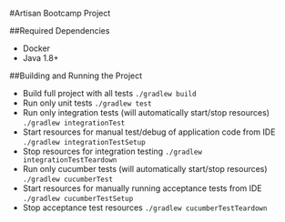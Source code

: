 #Artisan Bootcamp Project

##Required Dependencies
* Docker
* Java 1.8+

##Building and Running the Project
* Build full project with all tests `./gradlew build`
* Run only unit tests `./gradlew test`
* Run only integration tests (will automatically start/stop resources) `./gradlew integrationTest`
* Start resources for manual test/debug of application code from IDE `./gradlew integrationTestSetup`
* Stop resources for integration testing  `./gradlew integrationTestTeardown`
* Run only cucumber tests (will automatically start/stop resources) `./gradlew cucumberTest`
* Start resources for manually running acceptance tests from IDE `./gradlew cucumberTestSetup`
* Stop acceptance test resources `./gradlew cucumberTestTeardown`
